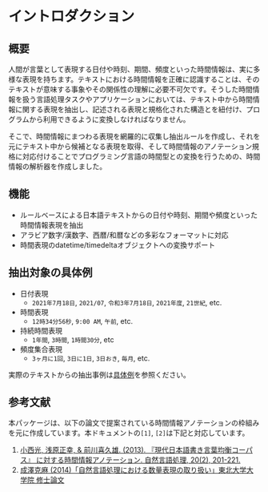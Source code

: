 # イントロダクション
## 概要
人間が言葉として表現する日付や時刻、期間、頻度といった時間情報は、実に多様な表現を持ちます。テキストにおける時間情報を正確に認識することは、そのテキストが意味する事象やその関係性の理解に必要不可欠です。そうした時間情報を扱う言語処理タスクやアプリケーションにおいては、テキスト中から時間情報に関する表現を抽出し、記述される表現と規格化された構造とを紐付け、プログラムから利用できるように変換しなければなりません。

そこで、時間情報にまつわる表現を網羅的に収集し抽出ルールを作成し、それを元にテキスト中から候補となる表現を取得、そして時間情報のアノテーション規格に対応付けることでプログラミング言語の時間型との変換を行うための、時間情報の解析器を作成しました。

## 機能

- ルールベースによる日本語テキストからの日付や時刻、期間や頻度といった時間情報表現を抽出
- アラビア数字/漢数字、西暦/和暦などの多彩なフォーマットに対応
- 時間表現のdatetime/timedeltaオブジェクトへの変換サポート

## 抽出対象の具体例

- 日付表現
    - `2021年7月18日`, `2021/07`, `令和3年7月18日`, `2021年度`, `21世紀`, etc.
- 時間表現
    - `12時34分56秒`, `9:00 AM`, `午前`, etc.
- 持続時間表現
    - `1年間`, `3時間`, `1時間30分`, etc
- 頻度集合表現
    - `3ヶ月に1回`, `3日に1日`, `3日おき`, `毎月`, etc.

実際のテキストからの抽出事例は[具体例](examples.md)を参照ください。

## 参考文献
本パッケージは、以下の論文で提案されている時間情報アノテーションの枠組みを元に作成しています。本ドキュメントの`[1]`, `[2]`は下記と対応しています。

1.  [小西光, 浅原正幸, & 前川喜久雄. (2013). 『現代日本語書き言葉均衡コーパス』 に対する時間情報アノテーション. 自然言語処理, 20(2), 201-221.](https://www.jstage.jst.go.jp/article/jnlp/20/2/20_201/_article/-char/ja/)
2.   [成澤克麻 (2014)「自然言語処理における数量表現の取り扱い」東北大学大学院 修士論文](http://www.cl.ecei.tohoku.ac.jp/publications/2015/mthesis2013_narisawa_submitted.pdf)

